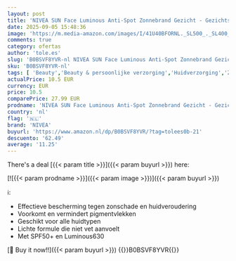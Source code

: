 ```yaml
---
layout: post
title: 'NIVEA SUN Face Luminous Anti-Spot Zonnebrand Gezicht - Gezichtscrème met SPF 50+ - Anti Pigmentvlekken Crème - Zonnecrème - Beschermt en egaliseert - 40 ml'
date: 2025-09-05 15:48:36
image: 'https://m.media-amazon.com/images/I/41U40BFORNL._SL500_._SL400_.jpg'
comments: true
category: ofertas
author: 'tole.es'
slug: 'B0BSVF8YVR-nl NIVEA SUN Face Luminous Anti-Spot Zonnebrand Gezicht -...'
sku: 'B0BSVF8YVR-nl'
tags: [ 'Beauty','Beauty & persoonlijke verzorging','Huidverzorging','Zonnebrandmiddelen','Zonnebrandmiddelen voor gezicht','Zonverzorging & bruining','nivea','🇳🇱', ]
actualPrice: 10.5 EUR
currency: EUR
price: 10.5
comparePrice: 27.99 EUR
prodname: 'NIVEA SUN Face Luminous Anti-Spot Zonnebrand Gezicht - Gezichtscrème met SPF 50+ - Anti Pigmentvlekken Crème - Zonnecrème - Beschermt en egaliseert - 40 ml'
country: 'nl'
flag: '🇳🇱'
brand: 'NIVEA'
buyurl: 'https://www.amazon.nl/dp/B0BSVF8YVR/?tag=tolees0b-21'
descuento: '62.49'
average: '11.25'
---
```


There's a deal [{{< param title >}}]({{< param buyurl >}})  here:

[![{{< param prodname >}}]({{< param image >}})]({{< param buyurl >}})

ℹ️:

- Effectieve bescherming tegen zonschade en huidveroudering
- Voorkomt en vermindert pigmentvlekken
- Geschikt voor alle huidtypen
- Lichte formule die niet vet aanvoelt
- Met SPF50+ en Luminous630

[🛒 Buy it now!!]({{< param buyurl >}})
{{<world>}}B0BSVF8YVR{{</world>}}
